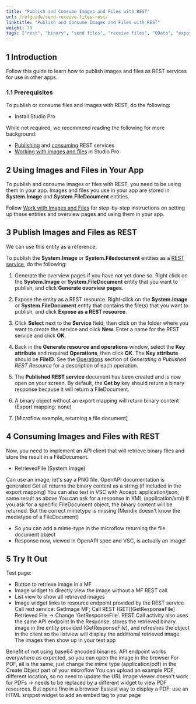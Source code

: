 ```yaml
---
title: "Publish and Consume Images and Files with REST"
url: /refguide/send-receive-files-rest/
linktitle: "Publish and Consume Images and Files with REST"
weight: 79
tags: ["rest", "binary", "send files", "receive files", "OData", "expose", "published REST service", "consume"]
---
```


## 1 Introduction

Follow this guide to learn how to publish images and files as REST services for use in other apps. 

### 1.1 Prerequisites 

To publish or consume files and images with REST, do the following:

* Install Studio Pro 

While not required, we recommend reading the following for more background:

* [Publishing](/howto/integration/publish-rest-service/) and [consuming](/howto/integration/consume-a-rest-service/) REST services
* [Working with images and files](/howto/data-models/working-with-images-and-files/) in Studio Pro

## 2 Using Images and Files in Your App

To publish and consume images or files with REST, you need to be using them in your app. Images and files you use in your app are stored in **System.Image** and **System.FileDocument** entities.

Follow [Work with Images and Files](/howto/data-models/working-with-images-and-files/) for step-by-step instructions on setting up these entities and overview pages and using them in your app.

## 3 Publish Images and Files as REST 

We can use this entity as a reference:



To publish the **System.Image** or **System.Filedocument** entities as a [REST service](/refguide/published-rest-service/), do the following:

1.  Generate the overview pages if you have not yet done so.
    Right click on the **System.Image** or **System.FileDocument** entity that you want to publish, and click **Generate overview pages**.

2.  Expose the entity as a REST resource.
    Right-click on the **System.Image** or **System.FileDocument** entity that contains the file(s) that you want to publish, and click **Expose as a REST resource**.

3.  Click **Select** next to the **Service** field, then click on the folder where you want to create the service and click **New**. Enter a name for the REST service and click **OK**.
   
4.  Back in the **Generate resource and operations** window, select the **Key attribute** and required **Operations**, then click **OK**.
    The **Key attribute** should be **FileID**.
    See the [Operations](/refguide/generate-rest-resource/#operations) section of *Generating a Published REST Resource* for a description of each operation.

5.  The **Published REST service** document has been created and is now open on your screen. By default, the **Get by** key should return a binary response because it will return a FileDocument. 



6.  A binary object without an export mapping will return binary content (Export mapping: none)
7.  [Microflow example, returning a file document]

## 4 Consuming Images and Files with REST

Now, you need to implement an API client that will retrieve binary files and store the result in a FileDocument.
 - RetrievedFile (System.Image)

Can use an image, let's say a PNG file. 
OpenAPI documentation is generated
Get all returns the binary content as a string (if included in the export mapping)
You can also test in VSC with Accept: application/json; same result as above
You can ask for a response in XML (application/xml)
If you ask for a specific FileDocument object, the binary content will be returned. But the correct mimetype is missing (Mendix doesn't know the mediatype of a FileDocument)
   - So you can add a mime-type in the microflow returning the file document object
   - Response now, viewed in OpenAPI spec and VSC, is actually an image!

## 5 Try It Out

Test page: 
* Button to retrieve image in a MF
* Image widget to directly view the image without a MF REST call
* List view to show all retrieved images
* Image widget links to resource endpoint provided by the REST service
Call rest service: GetImage MF; Call REST (GET)[GetResponseFile] Retrieved File -> Change 'GetResponseFile'. REST Call activity also uses the same API endpoint
In the Response: stores the retrieved binary image in the entity provided (GetResponseFile), and refreshes the object in the client so the listview will display the additional retrieved image. The images then show up in your test app

Benefit of not using base64 encoded binaries: API endpoint works everywhere as expected, so you can open the image in the browser
For PDF, all is the same; just change the mime type (application/pdf) in the Create Object part of your microflow
You can upload an example PDF, different location, so no need to update the URL
Image viewer doesn't work for PDFs -> needs to be replaced by a different widget to view PDF resources. But opens fine in a browser
Easiest way to display a PDF: use an HTML snippet widget to add an embed tag to your page


